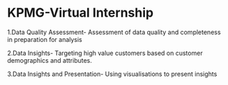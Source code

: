 # KPMG-Virtual Internship
 1.Data Quality Assessment-
Assessment of data quality and completeness in preparation for analysis

2.Data Insights-
Targeting high value customers based on customer demographics and attributes.

3.Data Insights and Presentation-
Using visualisations to present insights
